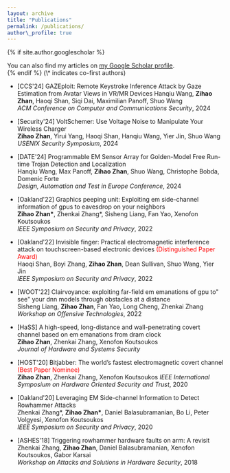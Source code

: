 ```yaml
---
layout: archive
title: "Publications"
permalink: /publications/
author\_profile: true
---
```


{% if site.author.googlescholar %}
  <div class="wordwrap">You can also find my articles on <a href="{{site.author.googlescholar}}">my Google Scholar profile</a>.</div>
{% endif %}
(\* indicates co-first authors)

- [CCS'24] GAZEploit: Remote Keystroke Inference Attack by Gaze Estimation from Avatar Views in VR/MR Devices
Hanqiu Wang, __Zihao Zhan__, Haoqi Shan, Siqi Dai, Maximilian Panoff, Shuo Wang  
*ACM Conference on Computer and Communications Security*, 2024

- [Security'24] VoltSchemer: Use Voltage Noise to Manipulate Your Wireless Charger  
__Zihao Zhan__, Yirui Yang, Haoqi Shan, Hanqiu Wang, Yier Jin, Shuo Wang  
*USENIX Security Symposium*, 2024

- [DATE'24] Programmable EM Sensor Array for Golden-Model Free Run-time Trojan Detection and Localization  
Hanqiu Wang, Max Panoff, __Zihao Zhan__, Shuo Wang, Christophe Bobda, Domenic Forte  
*Design, Automation and Test in Europe Conference*, 2024

- [Oakland'22] Graphics peeping unit: Exploiting em side-channel information of gpus to eavesdrop on your neighbors  
__Zihao Zhan\*__, Zhenkai Zhang\*, Sisheng Liang, Fan Yao, Xenofon Koutsoukos  
*IEEE Symposium on Security and Privacy*, 2022

- [Oakland'22] Invisible finger: Practical electromagnetic interference attack on touchscreen-based electronic devices <span style="color:red">(Distinguished Paper Award)</span>  
Haoqi Shan, Boyi Zhang, __Zihao Zhan__, Dean Sullivan, Shuo Wang, Yier Jin  
*IEEE Symposium on Security and Privacy*, 2022

- [WOOT'22] Clairvoyance: exploiting far-field em emanations of gpu to" see" your dnn models through obstacles at a distance  
Sisheng Liang, __Zihao Zhan__, Fan Yao, Long Cheng, Zhenkai Zhang  
*Workshop on Offensive Technologies*, 2022

- [HaSS] A high-speed, long-distance and wall-penetrating covert channel based on em emanations from dram clock  
__Zihao Zhan__, Zhenkai Zhang, Xenofon Koutsoukos  
*Journal of Hardware and Systems Security*

- [HOST'20] Bitjabber: The world’s fastest electromagnetic covert channel <span style="color:red">(Best Paper Nominee)</span>  
__Zihao Zhan__, Zhenkai Zhang, Xenofon Koutsoukos
*IEEE International Symposium on Hardware Oriented Security and Trust*, 2020

- [Oakland'20] Leveraging EM Side-channel Information to Detect Rowhammer Attacks  
Zhenkai Zhang\*, __Zihao Zhan\*__, Daniel Balasubramanian, Bo Li, Peter Volgyesi, Xenofon Koutsoukos  
*IEEE Symposium on Security and Privacy*, 2020

- [ASHES'18] Triggering rowhammer hardware faults on arm: A revisit  
Zhenkai Zhang, __Zihao Zhan__, Daniel Balasubramanian, Xenofon Koutsoukos, Gabor Karsai  
*Workshop on Attacks and Solutions in Hardware Security*, 2018


<!--
{% include base_path %}

{% for post in site.publications reversed %}
  {% include archive-single.html %}
{% endfor %}
-->
